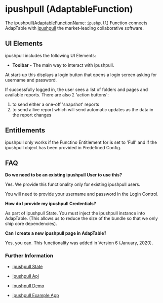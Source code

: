 # ipushpull (AdaptableFunction)

The ipushpull([AdaptableFunctionName](https://api.adaptabletools.com/modules/_src_predefinedconfig_common_types_.html#adaptablefunctionname): `ipushpull`) Function connects AdapTable with [ipushpull](https://www.ipushpull.com) the market-leading collaborative software.

## UI Elements
ipushpull includes the following UI Elements:

- **Toolbar** - The main way to interact with ipushpull.

At start-up this displays a login button that opens a login screen asking for username and password. 

>

If successfully logged in, the user sees a list of folders and pages and available reports.  There are also 2 'action buttons':

1. to send either a one-off 'snapshot' reports
2. to send a live report which will send automatic updates as the data in the report changes

## Entitlements
ipushpull only works if the Functino Entitlement for is set to 'Full' and if the ipushpull object has been provided in Predefined Config.

## FAQ

**Do we need to be an existing ipushpull User to use this?**

Yes. We provide this functionality only for existing ipushpull users.

You will need to provide your username and password in the Login Control.

**How do I provide my ipushpull Credentials?**

As part of ipushpull State. You must inject the ipushpull instance into AdapTable. (This allows us to reduce the size of the bundle so that we only ship core dependencies).

**Can I create a new ipushpull page in AdapTable?**

Yes, you can. This functionality was added in Version 6 (January, 2020).


### Further Information

- [ipushpull State](https://api.adaptabletools.com/interfaces/_src_predefinedconfig_ipushpullstate_.ipushpullstate.html)

- [ipushpull Api](https://api.adaptabletools.com/interfaces/_src_api_ipushpullapi_.ipushpullapi.html)

- [ipushpull Demo](https://demo.adaptabletools.com/partners/ipushpulldemo)

- [ipushpull Example App](https://github.com/AdaptableTools/example-adaptable-ipushpull-integration)

